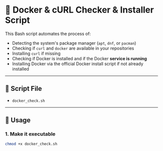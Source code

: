 # 🐳 Docker & cURL Checker & Installer Script

This Bash script automates the process of:

- Detecting the system's package manager (`apt`, `dnf`, or `pacman`)
- Checking if `curl` and `docker` are available in your repositories
- Installing `curl` if missing
- Checking if Docker is installed and if the Docker **service is running**
- Installing Docker via the official Docker install script if not already installed

---

## 📁 Script File

- `docker_check.sh`

---

## 🚀 Usage

### 1. Make it executable
```bash
chmod +x docker_check.sh
